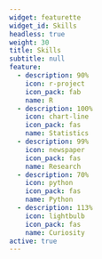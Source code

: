 ```yaml
---
widget: featurette
widget_id: Skills
headless: true
weight: 30
title: Skills
subtitle: null
feature:
  - description: 90%
    icon: r-project
    icon_pack: fab
    name: R
  - description: 100%
    icon: chart-line
    icon_pack: fas
    name: Statistics
  - description: 99%
    icon: newspaper
    icon_pack: fas
    name: Research
  - description: 70%
    icon: python
    icon_pack: fas
    name: Python
  - description: 113%
    icon: lightbulb
    icon_pack: fas
    name: Curiosity
active: true
---
```


